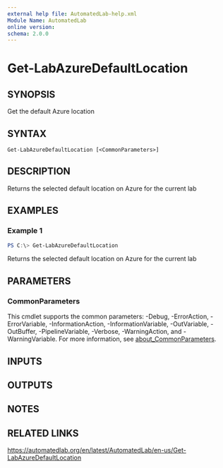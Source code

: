 ```yaml
---
external help file: AutomatedLab-help.xml
Module Name: AutomatedLab
online version:
schema: 2.0.0
---
```


# Get-LabAzureDefaultLocation

## SYNOPSIS
Get the default Azure location

## SYNTAX

```
Get-LabAzureDefaultLocation [<CommonParameters>]
```

## DESCRIPTION
Returns the selected default location on Azure for the current lab

## EXAMPLES

### Example 1
```powershell
PS C:\> Get-LabAzureDefaultLocation
```

Returns the selected default location on Azure for the current lab

## PARAMETERS

### CommonParameters
This cmdlet supports the common parameters: -Debug, -ErrorAction, -ErrorVariable, -InformationAction, -InformationVariable, -OutVariable, -OutBuffer, -PipelineVariable, -Verbose, -WarningAction, and -WarningVariable. For more information, see [about_CommonParameters](http://go.microsoft.com/fwlink/?LinkID=113216).

## INPUTS

## OUTPUTS

## NOTES

## RELATED LINKS
https://automatedlab.org/en/latest/AutomatedLab/en-us/Get-LabAzureDefaultLocation
